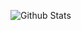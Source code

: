 ![Github Stats](https://github-readme-stats.vercel.app/api?username=Mr-liuzhenming&show_icons=true&theme=dark&count_private=true)
